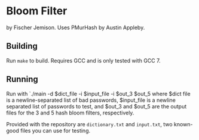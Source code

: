 # Bloom Filter

by Fischer Jemison. Uses PMurHash by Austin Appleby.

## Building

Run `make` to build. Requires GCC and is only tested with GCC 7.

## Running

Run with `./main -d $dict_file -i $input_file -i $out_3 $out_5 where $dict file is a newline-separated list of bad passwords, $input_file is a newline separated list of passwords to test, and $out_3 and $out_5 are the output files for the 3 and 5 hash bloom filters, respectively.

Provided with the repository are `dictionary.txt` and `input.txt`, two known-good files you can use for testing.